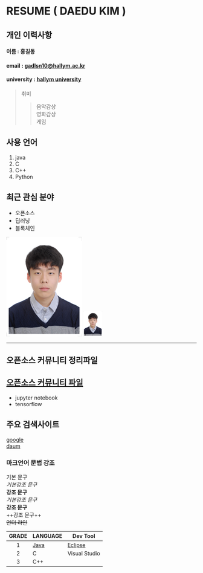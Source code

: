 # RESUME ( DAEDU KIM )

## 개인 이력사항

#### 이름 : 홍길동
#### email : gadlsn10@hallym.ac.kr
#### university : [hallym university](https://www.hallym.ac.kr)

> 취미  
>> 음악감상   
>> 영화감상  
>> 게임  

## 사용 언어
1. java  
2. C  
3. C++  
4. Python  

## 최근 관심 분야
* 오픈소스  
* 딥러닝  
* 블록체인  

![김기훈](/kihoon.jpg "김기훈")
<img src=kihoon.jpg width=10% height=10%>

------------
## 오픈소스 커뮤니티 정리파일
[오픈소스 커뮤니티 파일](openSourcecommunity.md)
------------------
* jupyter notebook
* tensorflow

## 주요 검색사이트
[google](https://www.google.com)  
[daum](https://www.daum.net)


### 마크언어 문법 강조
기본 문구  
*기본강조 문구*  
**강조 문구**  
_기본강조 문구_  
__강조 문구__  
++강조 문구++  
~~언더 라인~~

|GRADE|LANGUAGE|Dev Tool|
|:---:|---|---|
|1|[Java](https://www.oracle.com/)|[Eclipse](eclipse)|
|2|C|Visual Studio|
|3|C++||

[eclipse]: https://www.eclipse.org
